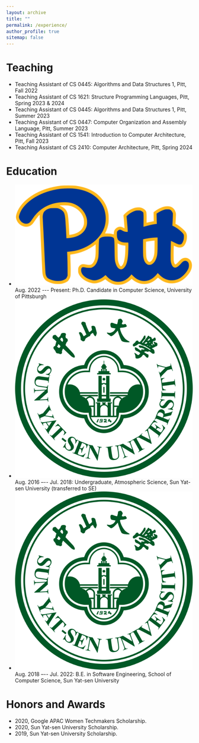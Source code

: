 ```yaml
---
layout: archive
title: ""
permalink: /experience/
author_profile: true
sitemap: false
---
```




Teaching
===

* Teaching Assistant of CS 0445: Algorithms and Data Structures 1, Pitt, Fall 2022 
* Teaching Assistant of CS 1621: Structure Programming Languages, Pitt, Spring 2023 & 2024 
* Teaching Assistant of CS 0445: Algorithms and Data Structures 1, Pitt, Summer 2023 
* Teaching Assistant of CS 0447: Computer Organization and Assembly Language, Pitt, Summer 2023 
* Teaching Assistant of CS 1541: Introduction to Computer Architecture, Pitt, Fall 2023 
* Teaching Assistant of CS 2410: Computer Architecture, Pitt, Spring 2024 


Education
===
* <img src="../files/icon/pitt.svg" class="icon-work"> Aug. 2022 --- Present: Ph.D. Candidate in Computer Science, University of Pittsburgh
* <img src="../files/icon/sysu.svg" class="icon-work"> Aug. 2016 –-- Jul. 2018: Undergraduate, Atmospheric Science, Sun Yat-sen University (transferred to SE)
* <img src="../files/icon/sysu.svg" class="icon-work"> Aug. 2018 –-- Jul. 2022: B.E. in Software Engineering, School of Computer Science, Sun Yat-sen University

Honors and Awards
===

* 2020, Google APAC Women Techmakers Scholarship. 
* 2020, Sun Yat-sen University Scholarship. 
* 2019, Sun Yat-sen University Scholarship. 
<!-- * 2019, Mathematical Contest in Modeling Meritorious Winner.  -->
